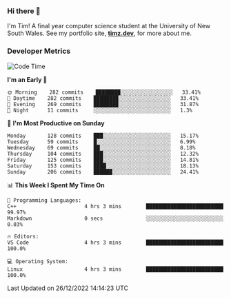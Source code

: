 ### Hi there 👋

I'm Tim! A final year computer science student at the University of New South
Wales. See my portfolio site, <strong><a href="https://timz.dev">timz.dev</a></strong>,
for more about me.

### Developer Metrics

<!-- [![Top Languages](https://github-readme-stats.vercel.app/api/wakatime?username=Tymotex&langs_count=5&custom_title=Top%205%20Languages&hide=Other&theme=material-palenight)](https://github.com/anuraghazra/github-readme-stats) -->

<!--START_SECTION:waka-->
![Code Time](http://img.shields.io/badge/Code%20Time-1%2C124%20hrs%2030%20mins-blue)

**I'm an Early 🐤** 

```text
🌞 Morning    282 commits    ████████░░░░░░░░░░░░░░░░░   33.41% 
🌆 Daytime    282 commits    ████████░░░░░░░░░░░░░░░░░   33.41% 
🌃 Evening    269 commits    ████████░░░░░░░░░░░░░░░░░   31.87% 
🌙 Night      11 commits     ░░░░░░░░░░░░░░░░░░░░░░░░░   1.3%

```
📅 **I'm Most Productive on Sunday** 

```text
Monday       128 commits    ███░░░░░░░░░░░░░░░░░░░░░░   15.17% 
Tuesday      59 commits     █░░░░░░░░░░░░░░░░░░░░░░░░   6.99% 
Wednesday    69 commits     ██░░░░░░░░░░░░░░░░░░░░░░░   8.18% 
Thursday     104 commits    ███░░░░░░░░░░░░░░░░░░░░░░   12.32% 
Friday       125 commits    ███░░░░░░░░░░░░░░░░░░░░░░   14.81% 
Saturday     153 commits    ████░░░░░░░░░░░░░░░░░░░░░   18.13% 
Sunday       206 commits    ██████░░░░░░░░░░░░░░░░░░░   24.41%

```


📊 **This Week I Spent My Time On** 

```text
💬 Programming Languages: 
C++                      4 hrs 3 mins        █████████████████████████   99.97% 
Markdown                 0 secs              ░░░░░░░░░░░░░░░░░░░░░░░░░   0.03%

🔥 Editors: 
VS Code                  4 hrs 3 mins        █████████████████████████   100.0%

💻 Operating System: 
Linux                    4 hrs 3 mins        █████████████████████████   100.0%

```


 Last Updated on 26/12/2022 14:14:23 UTC
<!--END_SECTION:waka-->

<!-- [![Tymotex's GitHub stats](https://github-readme-stats.vercel.app/api?username=Tymotex)](https://github.com/anuraghazra/github-readme-stats) -->
